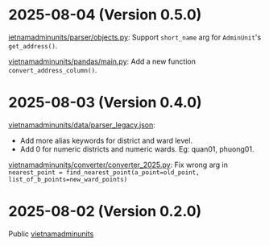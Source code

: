 # 2025-08-04 (Version 0.5.0)
[ietnamadminunits/parser/objects.py](vietnamadminunits/parser/objects.py): Support `short_name` arg for `AdminUnit`'s `get_address()`.

[vietnamadminunits/pandas/main.py](vietnamadminunits/pandas/main.py): Add a new function `convert_address_column()`.

# 2025-08-03 (Version 0.4.0)
[vietnamadminunits/data/parser_legacy.json](vietnamadminunits/data/parser_legacy.json):
- Add more alias keywords for district and ward level.
- Add 0 for numeric districts and numeric wards. Eg: quan01, phuong01.

[vietnamadminunits/converter/converter_2025.py](vietnamadminunits/converter/converter_2025.py): Fix wrong arg in `nearest_point = find_nearest_point(a_point=old_point, list_of_b_points=new_ward_points)`

# 2025-08-02 (Version 0.2.0)
Public [vietnamadminunits](vietnamadminunits)